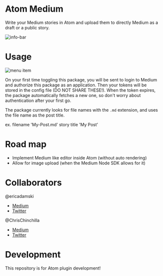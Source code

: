 # Atom Medium

Write your Medium stories in Atom and upload them to directly Medium as a draft or a public story.

![info-bar](https://raw.githubusercontent.com/ericadamski/atom-medium/master/assets/info-bar.png)

# Usage

![menu item](https://raw.githubusercontent.com/ericadamski/atom-medium/master/assets/menu-item.png)

On your first time toggling this package, you will be sent to login to Medium and authorize this package as an application. Then your tokens will be stored in the config file (DO NOT SHARE THESE!). When the token expires, the package automatically fetches a new one, so don't worry about authentication after your first go.

The package currently looks for file names with the `.md` extension, and uses the file name as the post title.

ex. filename 'My-Post.md' story title 'My Post'

# Road map

- Implement Medium like editor inside Atom (without auto rendering)
- Allow for image upload (when the Medium Node SDK allows for it)

# Collaborators

@ericadamski
- [Medium](https://medium.com/@ericadamski)
- [Twitter](https://twitter.com/zealigan)

@ChrisChinchilla
- [Medium](https://medium.com/@ChrisChinchilla)
- [Twitter](https://twitter.com/ChrisChinch)

# Development

This repository is for Atom plugin development!
